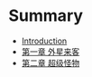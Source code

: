 # Summary

* [Introduction](README.md)
* [第一章 外星来客](chapter1.md)
* [第二章 超级怪物](di-er-zhang-chao-ji-guai-wu.md)


